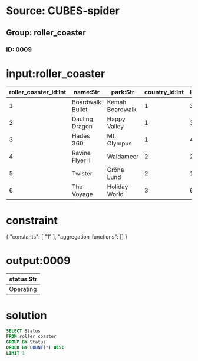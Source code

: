 # Source: CUBES-spider
## Group: roller_coaster
### ID: 0009

# input:roller_coaster

| roller_coaster_id:Int | name:Str | park:Str | country_id:Int | length:Dbl | height:Dbl | speed:Str | opened:Str | status:Str |
|---|---|---|---|---|---|---|---|---|
| 1 | Boardwalk Bullet | Kemah Boardwalk | 1 | 3236.0 | 96.0 | 51.0 | August 31, 2007 | Operating |
| 2 | Dauling Dragon | Happy Valley | 1 | 3914.0 | 105.0 | 55.0 | 2012 | Operating |
| 3 | Hades 360 | Mt. Olympus | 1 | 4726.0 | 136.0 | 70.0 | May 14, 2005 | Operating |
| 4 | Ravine Flyer II | Waldameer | 2 | 2900.0 | 120.0 | 57.0 | May 17, 2008 | Operating |
| 5 | Twister | Gröna Lund | 2 | 1574.0 | 50.0 | 37.9 | 2011 | Operating |
| 6 | The Voyage | Holiday World | 3 | 6442.0 | 163.0 | 67.0 | May 6, 2006 | Operating |

# constraint

{
  "constants": [
    "1"
  ],
  "aggregation_functions": []
}

# output:0009

| status:Str |
|---|
| Operating |

# solution

```sql
SELECT Status
FROM roller_coaster
GROUP BY Status
ORDER BY COUNT(*) DESC
LIMIT 1
```

